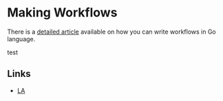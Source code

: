 
# Making Workflows

There is a [detailed article][1] available on how you can write workflows in Go language.

test

## Links

- [LA][2]

[1]:	https://medium.com/@NikitaVoloboev/writing-alfred-workflows-in-go-2a44f62dc432
[2]:	https://learn-anything.xyz/software/tooling/productivity/alfred
